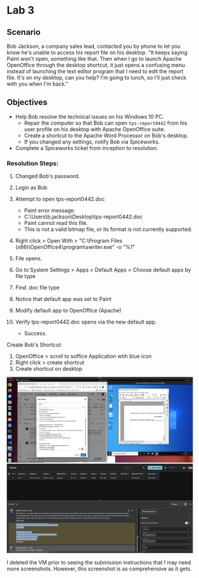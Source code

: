 # Lab 3

## Scenario

Bob Jackson, a company sales lead, contacted you by phone to let you know he's unable to access his report file on his desktop. "It keeps saying Paint won't open, something like that. Then when I go to launch Apache OpenOffice through the desktop shortcut, it just opens a confusing menu instead of launching the text editor program that I need to edit the report file. It's on my desktop, can you help? I'm going to lunch, so I'll just check with you when I'm back."

## Objectives

- Help Bob resolve the technical issues on his Windows 10 PC.
  - Repair the computer so that Bob can open `tps-report0442` from his user profile on his desktop with Apache OpenOffice suite.
  - Create a shortcut to the Apache Word Processor on Bob's desktop.
  - If you changed any settings, notify Bob via Spiceworks.
- Complete a Spiceworks ticket from inception to resolution.

### Resolution Steps:
1. Changed Bob's password.
2. Login as Bob
3. Attempt to open tps-report0442.doc
   - Paint error message:
   - C:\Users\b.jackson\Desktop\tps-report0442.doc
   - Paint cannot read this file.
   - This is not a valid bitmap file, or its format is not currently supported.

4. Right click > Open With > "C:\Program Files (x86)\OpenOffice4\program\\swriter.exe" -o "%1"
5. File opens.
6. Go to System Settings > Apps > Default Apps > Choose default apps by file type
7. Find .doc file type
8. Notice that default app was set to Paint
9. Modify default app to OpenOffice (Apache)
10. Verify tps-report0442.doc opens via the new default app.
    - Success.

Create Bob's Shortcut:
1. OpenOffice > scroll to soffice Application wtih blue icon
2. Right click > create shortcut
3. Create shortcut on desktop

![Ticket Resolutions](media/lab3.png)
![Ticket Closed](media/lab3a.png)

I deleted the VM prior to seeing the submission instructions that I may need more screenshots.  However, this screenshot is as comprehensive as it gets.